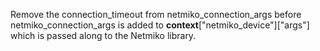 Remove the connection_timeout from netmiko_connection_args before netmiko_connection_args is added to __context__["netmiko_device"]["args"] which is passed along to the Netmiko library.
